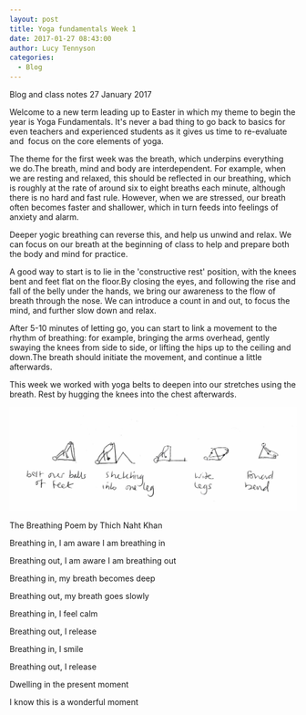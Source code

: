```yaml
---
layout: post
title: Yoga fundamentals Week 1
date: 2017-01-27 08:43:00
author: Lucy Tennyson
categories:
  - Blog
---
```



Blog and class notes 27 January 2017

Welcome to a new term leading up to Easter in which my theme to begin the year is Yoga Fundamentals. It's never a bad thing to go back to basics for even teachers and experienced students as it gives us time to re-evaluate and  focus on the core elements of yoga.

The theme for the first week was the breath, which underpins everything we do.The breath, mind and body are interdependent. For example, when we are resting and relaxed, this should be reflected in our breathing, which is roughly at the rate of around six to eight breaths each minute, although there is no hard and fast rule. However, when we are stressed, our breath often becomes faster and shallower, which in turn feeds into feelings of anxiety and alarm.

Deeper yogic breathing can reverse this, and help us unwind and relax. We can focus on our breath at the beginning of class to help and prepare both the body and mind for practice.

A good way to start is to lie in the 'constructive rest' position, with the knees bent and feet flat on the floor.By closing the eyes, and following the rise and fall of the belly under the hands, we bring our awareness to the flow of breath through the nose. We can introduce a count in and out, to focus the mind, and further slow down and relax.

After 5-10 minutes of letting go, you can start to link a movement to the rhythm of breathing: for example, bringing the arms overhead, gently swaying the knees from side to side, or lifting the hips up to the ceiling and down.The breath should initiate the movement, and continue a little afterwards.

This week we worked with yoga belts to deepen into our stretches using the breath. Rest by hugging the knees into the chest afterwards.

![](/uploads/yogablog25jan17.jpg)

The Breathing Poem by Thich Naht Khan

Breathing in, I am aware I am breathing in

Breathing out, I am aware I am breathing out

Breathing in, my breath becomes deep

Breathing out, my breath goes slowly

Breathing in, I feel calm

Breathing out, I release

Breathing in, I smile

Breathing out, I release

Dwelling in the present moment

I know this is a wonderful moment